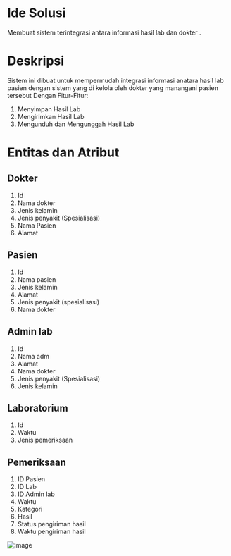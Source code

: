 # Ide Solusi 
Membuat sistem terintegrasi antara informasi hasil lab dan dokter .

# Deskripsi 
Sistem ini dibuat untuk mempermudah integrasi informasi anatara hasil lab 
pasien dengan sistem yang di kelola oleh dokter yang manangani pasien tersebut Dengan Fitur-Fitur:
1. Menyimpan Hasil Lab
2. Mengirimkan Hasil Lab
3. Mengunduh dan Mengunggah Hasil Lab

# Entitas dan Atribut
## Dokter
1. Id
2. Nama dokter
3. Jenis kelamin 
4. Jenis penyakit (Spesialisasi)
5. Nama Pasien
6. Alamat 

## Pasien
1. Id
2. Nama pasien
3. Jenis kelamin
4. Alamat
5. Jenis penyakit (spesialisasi)
6. Nama dokter

## Admin lab
1. Id
2. Nama adm
3. Alamat
4. Nama dokter
5. Jenis penyakit (Spesialisasi) 
6. Jenis kelamin


## Laboratorium
1. Id
2. Waktu 
3. Jenis pemeriksaan

## Pemeriksaan
1. ID Pasien
2. ID Lab
3. ID Admin lab
4. Waktu
5. Kategori
6. Hasil
7. Status pengiriman hasil
8. Waktu pengiriman hasil

![image](https://user-images.githubusercontent.com/100698149/176864209-883b1c07-0b2d-48b3-90b7-abd3eaacfe88.png)
